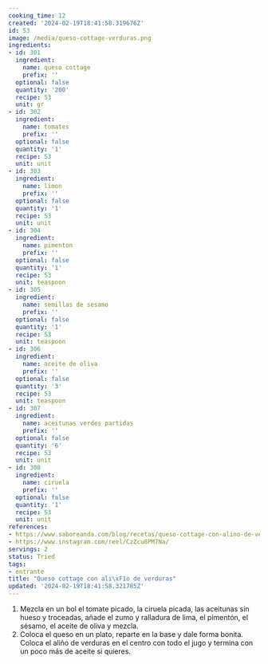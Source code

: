 ```yaml
---
cooking_time: 12
created: '2024-02-19T18:41:58.319676Z'
id: 53
image: /media/queso-cottage-verduras.png
ingredients:
- id: 301
  ingredient:
    name: queso cottage
    prefix: ''
  optional: false
  quantity: '200'
  recipe: 53
  unit: gr
- id: 302
  ingredient:
    name: tomates
    prefix: ''
  optional: false
  quantity: '1'
  recipe: 53
  unit: unit
- id: 303
  ingredient:
    name: limon
    prefix: ''
  optional: false
  quantity: '1'
  recipe: 53
  unit: unit
- id: 304
  ingredient:
    name: pimenton
    prefix: ''
  optional: false
  quantity: '1'
  recipe: 53
  unit: teaspoon
- id: 305
  ingredient:
    name: semillas de sesamo
    prefix: ''
  optional: false
  quantity: '1'
  recipe: 53
  unit: teaspoon
- id: 306
  ingredient:
    name: aceite de oliva
    prefix: ''
  optional: false
  quantity: '3'
  recipe: 53
  unit: teaspoon
- id: 307
  ingredient:
    name: aceitunas verdes partidas
    prefix: ''
  optional: false
  quantity: '6'
  recipe: 53
  unit: unit
- id: 308
  ingredient:
    name: ciruela
    prefix: ''
  optional: false
  quantity: '1'
  recipe: 53
  unit: unit
references:
- https://www.saboreanda.com/blog/recetas/queso-cottage-con-alino-de-verduras
- https://www.instagram.com/reel/CzZcu8PM7Na/
servings: 2
status: Tried
tags:
- entrante
title: "Queso cottage con ali\xF1o de verduras"
updated: '2024-02-19T18:41:58.321785Z'
---
```


1. Mezcla en un bol el tomate picado, la ciruela picada, las aceitunas sin hueso y troceadas, añade el zumo y ralladura de lima, el pimentón, el sésamo, el aceite de oliva y mezcla. 
2. Coloca el queso en un plato, reparte en la base y dale forma bonita. Coloca el aliño de verduras en el centro con todo el jugo y termina con un poco más de aceite si quieres.
